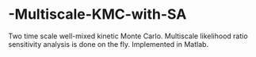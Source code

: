 # -Multiscale-KMC-with-SA
Two time scale well-mixed kinetic Monte Carlo. Multiscale likelihood ratio sensitivity analysis is done on the fly. Implemented in Matlab.

